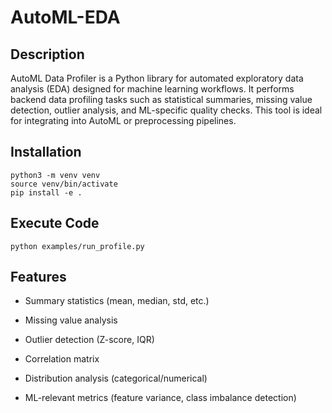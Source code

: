 # AutoML-EDA

## Description

AutoML Data Profiler is a Python library for automated exploratory data analysis (EDA) designed for machine learning workflows. It performs backend data profiling tasks such as statistical summaries, missing value detection, outlier analysis, and ML-specific quality checks. This tool is ideal for integrating into AutoML or preprocessing pipelines.

## Installation

```
python3 -m venv venv
source venv/bin/activate
pip install -e .
```

## Execute Code
```
python examples/run_profile.py
```

## Features

- Summary statistics (mean, median, std, etc.)

- Missing value analysis

- Outlier detection (Z-score, IQR)

- Correlation matrix

- Distribution analysis (categorical/numerical)

- ML-relevant metrics (feature variance, class imbalance detection)
